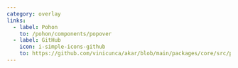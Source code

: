 ```yaml
---
category: overlay
links:
  - label: Pohon
    to: /pohon/components/popover
  - label: GitHub
    icon: i-simple-icons-github
    to: https://github.com/vinicunca/akar/blob/main/packages/core/src/popover/index.ts
---
```

